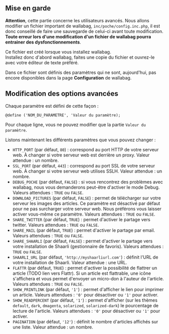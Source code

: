 ## Mise en garde
**Attention**, cette partie concerne les utilisateurs avancés. Nous allons modifier un fichier important de wallabag, `inc/poche/config.inc.php`, il est donc conseillé de faire une sauvegarde de celui-ci avant toute modification.  
**Toute erreur lors d'une modification d'un fichier de wallabag pourra entrainer des dysfonctionnements**.

Ce fichier est créé lorsque vous installez wallabag.  
Installez donc d'abord wallabag, faites une copie du fichier et ouvrez-le avec votre éditeur de texte préféré.

Dans ce fichier sont définis des paramètres qui ne sont, aujourd'hui, pas encore disponibles dans la page **Configuration** de wallabag. 

## Modification des options avancées

Chaque paramètre est défini de cette façon : 

    @define ('NOM_DU_PARAMETRE', 'Valeur du paramètre);
    
Pour chaque ligne, vous ne pouvez modifier que la partie `Valeur du paramètre`. 

Listons maintenant les différents paramètres que vous pouvez changer : 
* `HTTP_PORT` (par défaut, `80`) : correspond au port HTTP de votre serveur web. À changer si votre serveur web est derrière un proxy. Valeur attendue : un nombre.
* `SSL_PORT` (par défaut, `443`) : correspond au port SSL de votre serveur web. À changer si votre serveur web utilises SSLH. Valeur attendue : un nombre. 
* `DEBUG_POCHE` (par défaut, `FALSE`) : si vous rencontrez des problèmes avec wallabag, nous vous demanderons peut-être d'activer le mode Debug. Valeurs attendues : `TRUE` ou `FALSE`.
* `DOWNLOAD_PICTURES` (par défaut, `FALSE`) : permet de télécharger sur votre serveur les images des articles. Ce paramètre est désactivé par défaut pour ne pas surcharger votre serveur web. Nous préférons vous laisser activer vous-même ce paramètre. Valeurs attendues : `TRUE` ou `FALSE`.
* `SHARE_TWITTER` (par défaut, `TRUE`) : permet d'activer le partage vers twitter. Valeurs attendues : `TRUE` ou `FALSE`.
* `SHARE_MAIL` (par défaut, `TRUE`) : permet d'activer le partage par email. Valeurs attendues : `TRUE` ou `FALSE`.
* `SHARE_SHAARLI` (par défaut, `FALSE`) : permet d'activer le partage vers votre installation de Shaarli (gestionnaire de favoris). Valeurs attendues : `TRUE` ou `FALSE`.
* `SHAARLI_URL` (par défaut, `'http://myshaarliurl.com'`) : définit l'URL de votre installation de Shaarli. Valeur attendue : une URL. 
* `FLATTR` (par défaut, `TRUE`) : permet d'activer la possibilité de flattrer un article (TODO lien vers Flattr). Si un article est flattrable, une icône s'affichera et vous permet d'envoyer un micro-don à l'auteur de l'article. Valeurs attendues : `TRUE` ou `FALSE`.
* `SHOW_PRINTLINK` (par défaut, `'1'`) : permet d'afficher le lien pour imprimer un article. Valeurs attendues : `'0'` pour désactiver ou `'1'` pour activer.
* `SHOW_READPERCENT` (par défaut, `'1'`) : permet d'afficher (sur les thèmes `default`, `dark`, `dmagenta`, `solarized`, `solarized-dark`) le pourcentage de lecture de l'article. Valeurs attendues : `'0'` pour désactiver ou `'1'` pour activer.
* `PAGINATION` (par défaut, `'12'`) : définit le nombre d'articles affichés sur une liste. Valeur attendue : un nombre. 